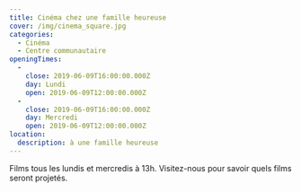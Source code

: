 ```yaml
---
title: Cinéma chez une famille heureuse
cover: /img/cinema_square.jpg
categories:
  - Cinéma
  - Centre communautaire
openingTimes:
  - 
    close: 2019-06-09T16:00:00.000Z
    day: Lundi
    open: 2019-06-09T12:00:00.000Z
  - 
    close: 2019-06-09T16:00:00.000Z
    day: Mercredi
    open: 2019-06-09T12:00:00.000Z
location:
  description: à une famille heureuse
---
```


Films tous les lundis et mercredis à 13h. Visitez-nous pour savoir quels films seront projetés.